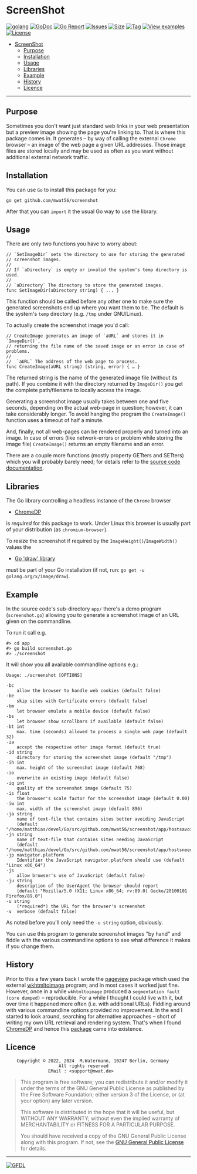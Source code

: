 # ScreenShot

[![golang](https://img.shields.io/badge/Language-Go-green.svg)](https://golang.org)
[![GoDoc](https://godoc.org/github.com/mwat56/screenshot?status.svg)](https://godoc.org/github.com/mwat56/screenshot)
[![Go Report](https://goreportcard.com/badge/github.com/mwat56/screenshot)](https://goreportcard.com/report/github.com/mwat56/screenshot)
[![Issues](https://img.shields.io/github/issues/mwat56/screenshot.svg)](https://github.com/mwat56/screenshot/issues?q=is%3Aopen+is%3Aissue)
[![Size](https://img.shields.io/github/repo-size/mwat56/screenshot.svg)](https://github.com/mwat56/screenshot/)
[![Tag](https://img.shields.io/github/tag/mwat56/screenshot.svg)](https://github.com/mwat56/screenshot/tags)
[![View examples](https://img.shields.io/badge/learn%20by-examples-0077b3.svg)](https://github.com/mwat56/screenshot/blob/main/app/screenshot.go)
[![License](https://img.shields.io/github/mwat56/screenshot.svg)](https://github.com/mwat56/screenshot/blob/main/LICENSE)

- [ScreenShot](#screenshot)
	- [Purpose](#purpose)
	- [Installation](#installation)
	- [Usage](#usage)
	- [Libraries](#libraries)
	- [Example](#example)
	- [History](#history)
	- [Licence](#licence)

----

## Purpose

Sometimes you don't want just standard web links in your web presentation but a preview image showing the page you're linking to. That is where this package comes in. It generates – by way of calling the external `Chrome` browser – an image of the web page a given URL addresses. Those image files are stored locally and may be used as often as you want without additional external network traffic.

## Installation

You can use `Go` to install this package for you:

	go get github.com/mwat56/screenshot

After that you can `import` it the usual Go way to use the library.

## Usage

There are only two functions you have to worry about:

	// `SetImageDir` sets the directory to use for storing the generated
	// screenshot images.
	//
	// If `aDirectory` is empty or invalid the system's temp directory is used.
	//
	// `aDirectory` The directory to store the generated images.
	func SetImageDir(aDirectory string) { ... }

This function should be called before any other one to make sure the generated screenshots end up where you want them to be. The default is the system's `temp` directory (e.g. `/tmp` under GNU/Linux).

To actually create the screenshot image you'd call:

	// CreateImage generates an image of `aURL` and stores it in `ImageDir()`,
	// returning the file name of the saved image or an error in case of problems.
	//
	//	`aURL` The address of the web page to process.
	func CreateImage(aURL string) (string, error) { … }

The returned string is the name of the generated image file (without its path). If you combine it with the directory returned by `ImageDir()` you get the complete path/filename to locally access the image.

Generating a screenshot image usually takes between one and five seconds, depending on the actual web-page in question; however, it can take considerably longer. To avoid hanging the program the `CreateImage()` function uses a timeout of half a minute.

And, finally, not all web-pages can be rendered properly and turned into an image. In case of errors (like network-errors or problem while storing the image file) `CreateImage()` returns an empty filename and an error.

There are a couple more functions (mostly property GETters and SETters) which you will probably barely need; for details refer to the [source code documentation](https://godoc.org/github.com/mwat56/screenshot).

## Libraries

The Go library controlling a headless instance of the `Chrome` browser

* [ChromeDP](https://github.com/chromedp/chromedp)

is  _required_  for this package to work.
Under Linux this browser is usually part of your distribution (as `chromium-browser`).

To resize the screenshot if required by the `ImageHeight()`/`ImageWidth()` values the

* [Go 'draw' library](https://golang.org/x/image/draw/)

must be part of your Go installation (if not, run: `go get -u golang.org/x/image/draw`).

## Example

In the source code's sub-directory `app/` there's a demo program (`screenshot.go`) allowing you to generate a screenshot image of an URL given on the commandline.

To run it call e.g.

	#> cd app
	#> go build screenshot.go
	#> ./screenshot

It will show you all available commandline options e.g.:

	Usage: ./screenshot [OPTIONS]

	-bc
		allow the browser to handle web cookies (default false)
	-be
		skip sites with Certificate errors (default false)
	-bm
		let browser emulate a mobile device (default false)
	-bs
		let browser show scrollbars if available (default false)
	-bt int
		max. time (seconds) allowed to process a single web page (default 32)
	-ia
		accept the respective other image format (default true)
	-id string
		directory for storing the screenshot image (default "/tmp")
	-ih int
		max. height of the screenshot image (default 768)
	-io
		overwrite an existing image (default false)
	-iq int
		quality of the screenshot image (default 75)
	-is float
		the browser's scale factor for the screenshot image (default 0.00)
	-iw int
		max. width of the screenshot image (default 896)
	-ja string
		name of text-file that contains sites better avoiding JavaScript
		(default "/home/matthias/devel/Go/src/github.com/mwat56/screenshot/app/hostsavoidjs.list")
	-jn string
		name of text-file that contains sites needing JavaScript
		(default "/home/matthias/devel/Go/src/github.com/mwat56/screenshot/app/hostsneedjs.list")
	-jp navigator.platform
		Identifier the JavaScript navigator.platform should use (default "Linux x86_64")
	-js
		allow browser's use of JavaScript (default false)
	-ju string
		description of the UserAgent the browser should report
		(default "Mozilla/5.0 (X11; Linux x86_64; rv:89.0) Gecko/20100101 Firefox/89.0")
	-u string
		(*required*) the URL for the browser's screenshot
	-v	verbose (default false)

As noted before you'll only need the `-u string` option, obviously.

You can use this program to generate screenshot images "by hand" and fiddle with the various commandline options to see what difference it makes if you change them.

## History

Prior to this a few years back I wrote the [pageview](https://github.com/mwat56/pageview/) package which used the external [wkhtmltoimage](https://wkhtmltopdf.org/downloads.html) program; and in most cases it worked just fine. However, once in a while `wkhtmltoimage` produced a `segmentation fault (core dumped)` – reproducible. For a while I thought I could live with it, but over time it happened more often (i.e. with additional URLs). Fiddling around with various commandline options provided no improvement.
In the end I started to look around, searching for alternative approaches – short of writing my own URL retrieval and rendering system. That's when I found [ChromeDP](https://github.com/chromedp/chromedp) and hence this [package](https://godoc.org/github.com/mwat56/screenshot) came into existence.

## Licence

        Copyright © 2022, 2024  M.Watermann, 10247 Berlin, Germany
                        All rights reserved
                    EMail : <support@mwat.de>

> This program is free software; you can redistribute it and/or modify it under the terms of the GNU General Public License as published by the Free Software Foundation; either version 3 of the License, or (at your option) any later version.
>
> This software is distributed in the hope that it will be useful, but WITHOUT ANY WARRANTY; without even the implied warranty of MERCHANTABILITY or FITNESS FOR A PARTICULAR PURPOSE.
>
> You should have received a copy of the GNU General Public License along with this program. If not, see the [GNU General Public License](http://www.gnu.org/licenses/gpl.html) for details.

----
[![GFDL](https://www.gnu.org/graphics/gfdl-logo-tiny.png)](http://www.gnu.org/copyleft/fdl.html)
